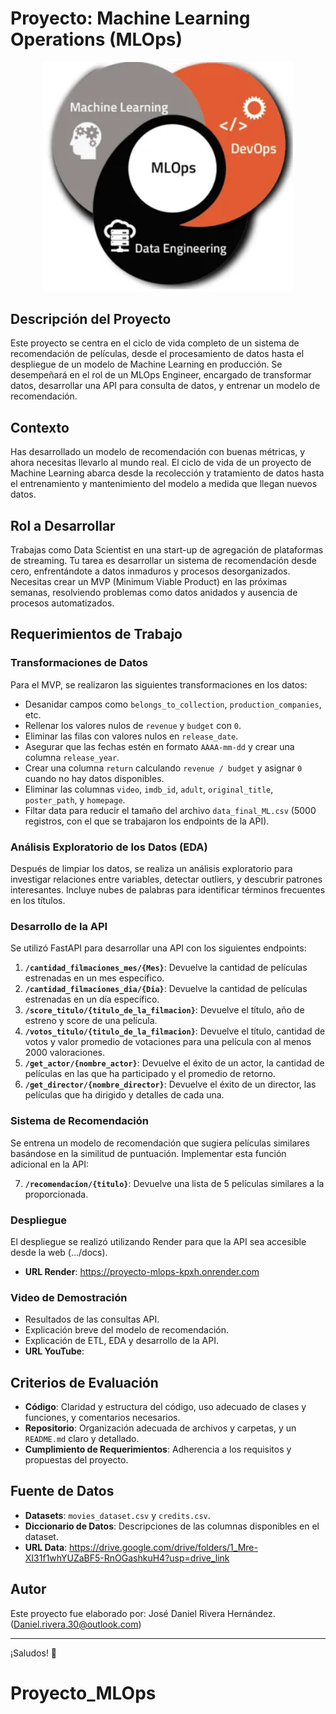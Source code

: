 # Proyecto: Machine Learning Operations (MLOps)

<p align="center">
  <img src="image.png" alt="alt text" width="400"/>
</p>

## Descripción del Proyecto

Este proyecto se centra en el ciclo de vida completo de un sistema de recomendación de películas, desde el procesamiento de datos hasta el despliegue de un modelo de Machine Learning en producción. Se desempeñará en el rol de un MLOps Engineer, encargado de transformar datos, desarrollar una API para consulta de datos, y entrenar un modelo de recomendación.

## Contexto

Has desarrollado un modelo de recomendación con buenas métricas, y ahora necesitas llevarlo al mundo real. El ciclo de vida de un proyecto de Machine Learning abarca desde la recolección y tratamiento de datos hasta el entrenamiento y mantenimiento del modelo a medida que llegan nuevos datos.

## Rol a Desarrollar

Trabajas como Data Scientist en una start-up de agregación de plataformas de streaming. Tu tarea es desarrollar un sistema de recomendación desde cero, enfrentándote a datos inmaduros y procesos desorganizados. Necesitas crear un MVP (Minimum Viable Product) en las próximas semanas, resolviendo problemas como datos anidados y ausencia de procesos automatizados.

## Requerimientos de Trabajo

### Transformaciones de Datos

Para el MVP, se realizaron las siguientes transformaciones en los datos:

- Desanidar campos como `belongs_to_collection`, `production_companies`, etc.
- Rellenar los valores nulos de `revenue` y `budget` con `0`.
- Eliminar las filas con valores nulos en `release_date`.
- Asegurar que las fechas estén en formato `AAAA-mm-dd` y crear una columna `release_year`.
- Crear una columna `return` calculando `revenue / budget` y asignar `0` cuando no hay datos disponibles.
- Eliminar las columnas `video`, `imdb_id`, `adult`, `original_title`, `poster_path`, y `homepage`.
- Filtar data para reducir el tamaño del archivo `data_final_ML.csv` (5000 registros, con el que se trabajaron los endpoints de la API).

### Análisis Exploratorio de los Datos (EDA)

Después de limpiar los datos, se realiza un análisis exploratorio para investigar relaciones entre variables, detectar outliers, y descubrir patrones interesantes. Incluye nubes de palabras para identificar términos frecuentes en los títulos.

### Desarrollo de la API

Se utilizó FastAPI para desarrollar una API con los siguientes endpoints:

1. **`/cantidad_filmaciones_mes/{Mes}`**: Devuelve la cantidad de películas estrenadas en un mes específico.
2. **`/cantidad_filmaciones_dia/{Dia}`**: Devuelve la cantidad de películas estrenadas en un día específico.
3. **`/score_titulo/{titulo_de_la_filmacion}`**: Devuelve el título, año de estreno y score de una película.
4. **`/votos_titulo/{titulo_de_la_filmacion}`**: Devuelve el título, cantidad de votos y valor promedio de votaciones para una película con al menos 2000 valoraciones.
5. **`/get_actor/{nombre_actor}`**: Devuelve el éxito de un actor, la cantidad de películas en las que ha participado y el promedio de retorno.
6. **`/get_director/{nombre_director}`**: Devuelve el éxito de un director, las películas que ha dirigido y detalles de cada una.

### Sistema de Recomendación

Se entrena un modelo de recomendación que sugiera películas similares basándose en la similitud de puntuación. Implementar esta función adicional en la API:

7. **`/recomendacion/{titulo}`**: Devuelve una lista de 5 películas similares a la proporcionada.

### Despliegue

El despliegue se realizó utilizando Render para que la API sea accesible desde la web (.../docs).

- **URL Render**: <https://proyecto-mlops-kpxh.onrender.com>

### Video de Demostración

- Resultados de las consultas API.
- Explicación breve del modelo de recomendación.
- Explicación de ETL, EDA y desarrollo de la API.
- **URL YouTube**:

## Criterios de Evaluación

- **Código**: Claridad y estructura del código, uso adecuado de clases y funciones, y comentarios necesarios.
- **Repositorio**: Organización adecuada de archivos y carpetas, y un `README.md` claro y detallado.
- **Cumplimiento de Requerimientos**: Adherencia a los requisitos y propuestas del proyecto.

## Fuente de Datos

- **Datasets**: `movies_dataset.csv` y `credits.csv`.
- **Diccionario de Datos**: Descripciones de las columnas disponibles en el dataset.
- **URL Data**: <https://drive.google.com/drive/folders/1_Mre-XI31f1whYUZaBF5-RnOGashkuH4?usp=drive_link>

## Autor

Este proyecto fue elaborado por: José Daniel Rivera Hernández. (<Daniel.rivera.30@outlook.com>)

---

¡Saludos! 🚀

# Proyecto_MLOps
